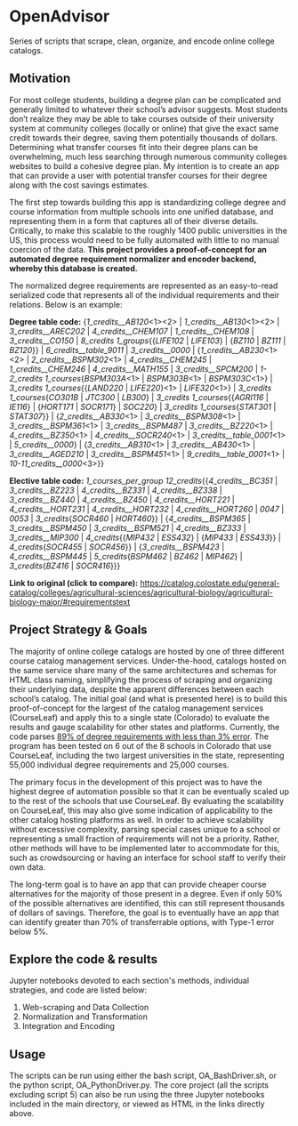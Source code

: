 # OpenAdvisor

Series of scripts that scrape, clean, organize, and encode online college catalogs.

## Motivation

For most college students, building a degree plan can be complicated and generally limited to whatever their school’s advisor suggests. Most students don’t realize they may be able to take courses outside of their university system at community colleges (locally or online) that give the exact same credit towards their degree, saving them potentially thousands of dollars. Determining what transfer courses fit into their degree plans can be overwhelming, much less searching through numerous community colleges websites to build a cohesive degree plan. My intention is to create an app that can provide a user with potential transfer courses for their degree along with the cost savings estimates.

The first step towards building this app is standardizing college degree and course information from multiple schools into one unified database, and representing them in a form that captures all of their diverse details. Critically, to make this scalable to the roughly 1400 public universities in the US, this process would need to be fully automated with little to no manual coercion of the data. **This project provides a proof-of-concept for an automated degree requirement normalizer and encoder backend, whereby this database is created.**

The normalized degree requirements are represented as an easy-to-read serialized code that represents all of the individual requirements and their relations. Below is an example:

**Degree table code:** {_1_credits__AB120_<1><2> | _1_credits__AB130_<1><2> | _3_credits__AREC202_ | _4_credits__CHEM107_ |
_1_credits__CHEM108_ | _3_credits__CO150_ | _8_credits_ _1_groups_{{_LIFE102_ | _LIFE103_} | {_BZ110_ | _BZ111_ | _BZ120_}} |
_6_credits__table_9011_ | _3_credits__0000_ | {_1_credits__AB230_<1><2> | _2_credits__BSPM302_<1> | _4_credits__CHEM245_ |
_1_credits__CHEM246_ | _4_credits__MATH155_ | _3_credits__SPCM200_ | _1-2_credits_ _1_courses_{_BSPM303A_<1> | _BSPM303B_<1> |
_BSPM303C_<1>} | _3_credits_ _1_courses_{{_LAND220_ | _LIFE220_}<1> | _LIFE320_<1>} | _3_credits_ _1_courses_{_CO301B_ | _JTC300_
| _LB300_} | _3_credits_ _1_courses_{{_AGRI116_ | _IE116_} | {_HORT171_ | _SOCR171_} | _SOC220_} | _3_credits_
_1_courses_{_STAT301_ | _STAT307_}} | {_2_credits__AB330_<1> | _3_credits__BSPM308_<1> | _3_credits__BSPM361_<1> |
_3_credits__BSPM487_ | _3_credits__BZ220_<1> | _4_credits__BZ350_<1> | _4_credits__SOCR240_<1> | _3_credits__table_0001_<1> |
_5_credits__0000_} | {_3_credits__AB310_<1> | _3_credits__AB430_<1> | _3_credits__AGED210_ | _3_credits__BSPM451_<1> |
_9_credits__table_0001_<1> | _10-11_credits__0000_<3>}}

**Elective table code:** _1_courses_per_group_ _12_credits_{{_4_credits__BC351_ | _3_credits__BZ223_ | _4_credits__BZ331_ |
_4_credits__BZ338_ | _3_credits__BZ440_ | _4_credits__BZ450_ | _4_credits__HORT221_ | _4_credits__HORT231_ | _4_credits__HORT232_
| _4_credits__HORT260_ | _0047_ | _0053_ | _3_credits_{_SOCR460_ | _HORT460_}} | {_4_credits__BSPM365_ | _3_credits__BSPM450_ |
_3_credits__BSPM521_ | _4_credits__BZ333_ | _3_credits__MIP300_ | _4_credits_{{_MIP432_ | _ESS432_} | {_MIP433_ | _ESS433_}} |
_4_credits_{_SOCR455_ | _SOCR456_}} | {_3_credits__BSPM423_ | _4_credits__BSPM445_ | _5_credits_{_BSPM462_ | _BZ462_ | _MIP462_} |
_3_credits_{_BZ416_ | _SOCR416_}}}

**Link to original (click to compare):** https://catalog.colostate.edu/general-catalog/colleges/agricultural-sciences/agricultural-biology/agricultural-biology-major/#requirementstext

## Project Strategy & Goals
The majority of online college catalogs are hosted by one of three different course catalog management services. Under-the-hood, catalogs hosted on the same service share many of the same architectures and schemas for HTML class naming, simplifying the process of scraping and organizing their underlying data, despite the apparent differences between each school’s catalog. The initial goal (and what is presented here) is to build this proof-of-concept for the largest of the catalog management services (CourseLeaf) and apply this to a single state (Colorado) to evaluate the results and gauge scalability for other states and platforms. Currently, the code parses [89% of degree requirements with less than 3% error](https://docs.google.com/spreadsheets/d/1CiO7VhkK77kv7XbQqJbG4GZPrAtPQz1u/edit?usp=sharing&ouid=116854119867757511877&rtpof=true&sd=true). The program has been tested on 6 out of the 8 schools in Colorado that use CourseLeaf, including the two largest universities in the state, representing 55,000 individual degree requirements and 25,000 courses. 

The primary focus in the development of this project was to have the highest degree of automation possible so that it can be eventually scaled up to the rest of the schools that use CourseLeaf. By evaluating the scalability on CourseLeaf, this may also give some indication of applicability to the other catalog hosting platforms as well. In order to achieve scalability without excessive complexity, parsing special cases unique to a school or representing a small fraction of requirements will not be a priority. Rather, other methods will have to be implemented later to accommodate for this, such as crowdsourcing or having an interface for school staff to verify their own data. 

The long-term goal is to have an app that can provide cheaper course alternatives for the majority of those present in a degree. Even if only 50% of the possible alternatives are identified, this can still represent thousands of dollars of savings. Therefore, the goal is to eventually have an app that can identify greater than 70% of transferrable options, with Type-1 error below 5%.

## Explore the code & results
Jupyter notebooks devoted to each section's methods, individual strategies, and code are listed below:
1.	Web-scraping and Data Collection
2.	Normalization and Transformation
3.	Integration and Encoding

## Usage
The scripts can be run using either the bash script, OA_BashDriver.sh, or the python script, OA_PythonDriver.py. The core project (all the scripts excluding script 5) can also be run using the three Jupyter notebooks included in the main directory, or viewed as HTML in the links directly above. 


